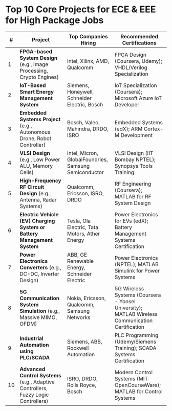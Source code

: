 # Top 10 Core Projects for ECE & EEE for High Package Jobs

| # | Project | Top Companies Hiring | Recommended Certifications |
|---|---------|----------------------|-----------------------------|
| 1 | **FPGA-based System Design** (e.g., Image Processing, Crypto Engines) | Intel, Xilinx, AMD, Qualcomm | FPGA Design (Coursera, Udemy); VHDL/Verilog Specialization |
| 2 | **IoT-Based Smart Energy Management System** | Siemens, Honeywell, Schneider Electric, Bosch | IoT Specialization (Coursera); Microsoft Azure IoT Developer |
| 3 | **Embedded Systems Project** (e.g., Autonomous Drone, Robot Controller) | Bosch, Valeo, Mahindra, DRDO, ISRO | Embedded Systems (edX); ARM Cortex-M Development |
| 4 | **VLSI Design** (e.g., Low Power ALU, Memory Cells) | Intel, Micron, GlobalFoundries, Samsung Semiconductor | VLSI Design (IIT Bombay NPTEL); Synopsys Tools Training |
| 5 | **High-Frequency RF Circuit Design** (e.g., Antenna, Radar Systems) | Qualcomm, Ericsson, ISRO, DRDO | RF Engineering (Coursera); MATLAB for RF System Design |
| 6 | **Electric Vehicle (EV) Charging System or Battery Management System** | Tesla, Ola Electric, Tata Motors, Ather Energy | Power Electronics for EVs (edX); Battery Management Systems Certification |
| 7 | **Power Electronics Converters** (e.g., DC-DC, Inverter Design) | ABB, GE Renewable Energy, Schneider Electric | Power Electronics (NPTEL); MATLAB Simulink for Power Systems |
| 8 | **5G Communication System Simulation** (e.g., Massive MIMO, OFDM) | Nokia, Ericsson, Qualcomm, Samsung Networks | 5G Wireless Systems (Coursera - Yonsei University); MATLAB Wireless Communication Certification |
| 9 | **Industrial Automation using PLC/SCADA** | Siemens, ABB, Rockwell Automation | PLC Programming (Udemy/Siemens Training); SCADA Systems Certification |
| 10 | **Advanced Control Systems** (e.g., Adaptive Controllers, Fuzzy Logic Controllers) | ISRO, DRDO, Rolls Royce, Bosch | Modern Control Systems (MIT OpenCourseWare); MATLAB for Control Systems |
